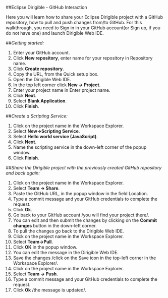 ##Eclipse Dirigible - GitHub Interaction

Here you will learn how to share your Eclipse Dirigible project with a GitHub repository, how to pull and push changes from/to GitHub. For this walkthrough, you need to Sign in in your GitHub account(or Sign up, if you do not have one) and launch Dirigible Web IDE.

##*Getting started:*

1.	Enter your GitHub account.
2.	Click **New repository**, enter name for your repository in Repository name.
3.	Click **Create repository**.
4.	Copy the URL, from the Quick setup box.
5.	Open the Dirigible Web IDE.
6.	In the top left corner click **New -> Project**.
7.	Enter your project name in Enter project name.
8.	Click **Next**.
9.	Select **Blank Application**.
10.	Click **Finish**.

##*Create a Scripting Service:*

1.	Click on the project name in the Workspace Explorer.
2.	Select **New->Scripting Service**.
3.	Select **Hello world service (JavaScript)**.
4.	Click **Next**. 
5.	Name the scripting service in the down-left corner of the popup window.
6.	Click **Finish**.

##*Share the Dirigible project with the previously created GitHub repository and back again:*

1.	Click on the project name in the Workspace Explorer.
2.	Select **Team -> Share**.
3.	Paste the GitHub URL, in the popup window in the field Location.
4.	Type a commit message and your GitHub credentials to complete the request.
5.	 Click **Ok**.
6.	Go back to your GitHub account /you will find your project there/.
7.	You can edit and then submit the changes by clicking on the **Commit changes** button in the down-left corner.
8.	To pull the changes go back to the Dirigible Web IDE.
9.	Click on the project name in the Workspace Explorer.
10.	Select **Team->Pull**.
11.	Click **OK** in the popup window.
12.	You can edit the message in the Dirigible Web IDE.
13.	Save the changes /click on the Save icon in the top-left corner in the Workspace Explorer/.
14.	Click on the project name in the Workspace Explorer.
15.	Select **Team -> Push**.
16.	Type a commit message and your GitHub credentials to complete the request.
17.	Click **Ok** /the message is updated/.
